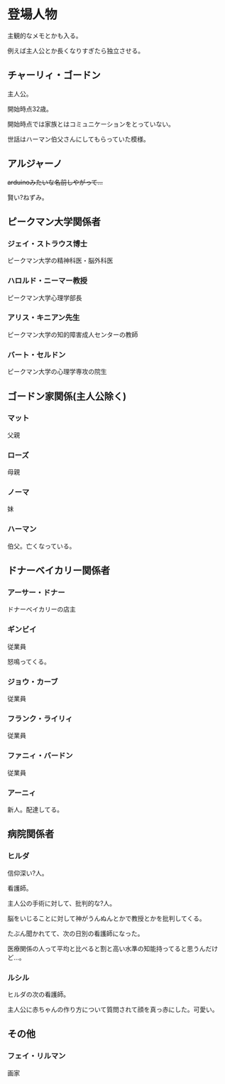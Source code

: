# 登場人物

主観的なメモとかも入る。

例えば主人公とか長くなりすぎたら独立させる。

## チャーリィ・ゴードン

主人公。

開始時点32歳。

開始時点では家族とはコミュニケーションをとっていない。

世話はハーマン伯父さんにしてもらっていた模様。

## アルジャーノ

~~arduinoみたいな名前しやがって...~~

賢い?ねずみ。

## ピークマン大学関係者

### ジェイ・ストラウス博士

ピークマン大学の精神科医・脳外科医

### ハロルド・ニーマー教授

ピークマン大学心理学部長

### アリス・キニアン先生

ピークマン大学の知的障害成人センターの教師

### バート・セルドン

ピークマン大学の心理学専攻の院生

## ゴードン家関係(主人公除く)

### マット

父親

### ローズ

母親

### ノーマ

妹

### ハーマン

伯父。亡くなっている。

## ドナーベイカリー関係者

### アーサー・ドナー

ドナーベイカリーの店主

### ギンビイ

従業員

怒鳴ってくる。

### ジョウ・カーブ

従業員

### フランク・ライリィ

従業員

### ファニィ・バードン

従業員

### アーニィ

新人。配達してる。

## 病院関係者

### ヒルダ

信仰深い?人。

看護師。

主人公の手術に対して、批判的な?人。

脳をいじることに対して神がうんぬんとかで教授とかを批判してくる。

たぶん聞かれてて、次の日別の看護師になった。

医療関係の人って平均と比べると割と高い水準の知能持ってると思うんだけど...。

### ルシル

ヒルダの次の看護師。

主人公に赤ちゃんの作り方について質問されて顔を真っ赤にした。可愛い。

## その他

### フェイ・リルマン

画家
